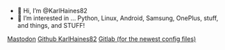- 👋 Hi, I’m @KarlHaines82
- 👀 I’m interested in ... Python, Linux, Android, Samsung, OnePlus, stuff, and things, and STUFF!
<!---
KarlHaines82/KarlHaines82 is a ✨ special ✨ repository because its `README.md` (this file) appears on your GitHub profile.
You can click the Preview link to take a look at your changes.
--->
<a rel="me" href="https://social.linux.pizza/@nashvillekarl">Mastodon</a>
<a rel="me" href="https://github.com/KarlHaines82">Github KarlHaines82</a>
<a rel="me" href="https://gitlab.com/linux.karl">Gitlab (for the newest config files)</a>
